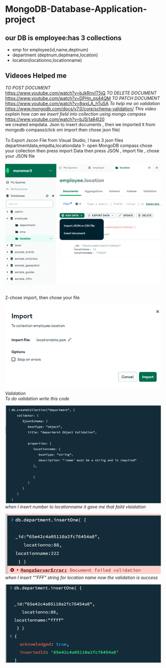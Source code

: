 # MongoDB-Database-Application-project<br>
## our DB is employee:has 3 collections <br> 
* emp for employee(id,name,deptnum)<br>
* department (deptnum,deptname,location)<br>
* location(locationno,locationname)<br>
## Videoes Helped me <br>
_TO  POST DOCUMENT_<br>
https://www.youtube.com/watch?v=bJkRnvIT5jQ
_TO DELETE DOCUMENT_<br>
https://www.youtube.com/watch?v=DPHn_qs44QM
_TO PATCH DOCUMENT_<br>
https://www.youtube.com/watch?v=8wxLA_hTuSA
_To help me on validation_<br>
https://www.mongodb.com/docs/v7.0/core/schema-validation/
_This video explain how can we insert field into collection using mongo compass_<br>
https://www.youtube.com/watch?v=bJSj1a84I20<br>
we created empdata. Json to insert documents , then we imported it from mongodb compass(click om import then chose json file)<br><br>
To Export Jscon File from Visual Studio, I have 3 json files departmentdata,empdta,locationdata
1- open MongoDB compass chose your collection then press import Data then press JSON , import file , chose your JSON file<br>

![alt text](./image/image.png)

<br>
2-chose import, then chose your file <br>

![alt text](./image/import.png) 
<br>
*Validation*<br>
_To do validation write this code_ <br>

![alt text](./image/image2.png)
_when I insert number to locationname it gave me that faild vlaidation_<br>

![alt text](./image/wrong.png)
_when I insert ""FFF" string for location name now the validation is success_ <br>

![alt text](./image/right.png)









